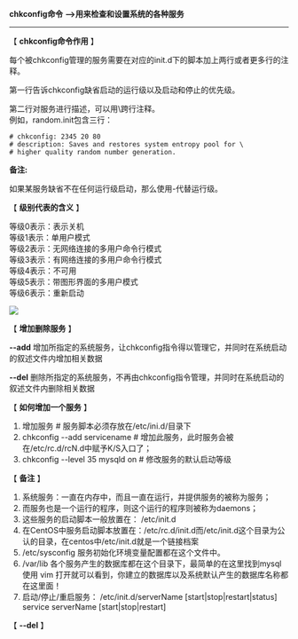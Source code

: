  **chkconfig命令** **-->用来检查和设置系统的各种服务**

 ****

 【 **chkconfig命令作用** 】

 每个被chkconfig管理的服务需要在对应的init.d下的脚本加上两行或者更多行的注释。

 第一行告诉chkconfig缺省启动的运行级以及启动和停止的优先级。

 第二行对服务进行描述，可以用\跨行注释。  
例如，random.init包含三行：  

    # chkconfig: 2345 20 80  
    # description: Saves and restores system entropy pool for \  
    # higher quality random number generation.

 **备注:**

 如果某服务缺省不在任何运行级启动，那么使用-代替运行级。

 【 **级别代表的含义** 】

等级0表示：表示关机  
等级1表示：单用户模式  
等级2表示：无网络连接的多用户命令行模式  
等级3表示：有网络连接的多用户命令行模式  
等级4表示：不可用  
等级5表示：带图形界面的多用户模式  
等级6表示：重新启动

 

![][0]

 【 **增加删除服务** 】

 **--add** 增加所指定的系统服务，让chkconfig指令得以管理它，并同时在系统启动的叙述文件内增加相关数据

 **--del** 删除所指定的系统服务，不再由chkconfig指令管理，并同时在系统启动的叙述文件内删除相关数据

 【 **如何增加一个服务** 】  
1) 增加服务 # 服务脚本必须存放在/etc/ini.d/目录下  
2) chkconfig --add servicename # 增加此服务，此时服务会被在/etc/rc.d/rcN.d中赋予K/S入口了；  
3) chkconfig --level 35 mysqld on # 修改服务的默认启动等级

   
 【 **备注** 】

 1) 系统服务：一直在内存中，而且一直在运行，并提供服务的被称为服务；  
2) 而服务也是一个运行的程序，则这个运行的程序则被称为daemons；  
3) 这些服务的启动脚本一般放置在： /etc/init.d  
4) 在CentOS中服务启动脚本放置在：/etc/rc.d/init.d而/etc/init.d这个目录为公认的目录，在centos中/etc/init.d就是一个链接档案  
5) /etc/sysconfig 服务初始化环境变量配置都在这个文件中。  
6) /var/lib 各个服务产生的数据库都在这个目录下，最简单的在这里找到mysql 使用 vim 打开就可以看到，你建立的数据库以及系统默认产生的数据库名称都在这里面！  
7) 启动/停止/重启服务： /etc/init.d/serverName [start|stop|restart|status]  
service serverName [start|stop|restart] 

【 **--del** 】

[0]: ./img/20170212211421915.png